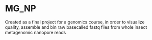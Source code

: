 # MG_NP
Created as a final project for a genomics course, in order to visualize quality, assemble and bin raw basecalled fastq files from whole insect metagenomic nanopore reads
